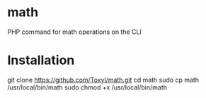 # math
PHP command for math operations on the CLI

# Installation
git clone https://github.com/Toxyl/math.git
cd math
sudo cp math /usr/local/bin/math
sudo chmod +x /usr/local/bin/math
